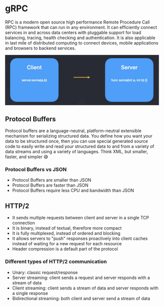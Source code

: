 # gRPC

RPC is a modern open source high performance Remote Procedure Call (RPC) framework that can run in any environment. It can efficiently connect services in and across data centers with pluggable support for load balancing, tracing, health checking and authentication. It is also applicable in last mile of distributed computing to connect devices, mobile applications and browsers to backend services.

![RPC diagram](./docs/images/rpc.png)

## Protocol Buffers

Protocol buffers are a language-neutral, platform-neutral extensible mechanism for serializing structured data. You define how you want your data to be structured once, then you can use special generated source code to easily write and read your structured data to and from a variety of data streams and using a variety of languages. Think XML, but smaller, faster, and simpler 😅

### Protocol Buffers vs JSON

- Protocol Buffers are smaller than JSON
- Protocol Buffers are faster than JSON
- Protocol Buffers require less CPU and bandwidth than JSON

## HTTP/2

- It sends multiple requests between client and server in a single TCP connection
- It is binary, instead of textual, therefore more compact
- It is fully multiplexed, instead of ordered and blocking
- It allows servers to "push" responses proactively into client caches instead of waiting for a new request for each resource
- Header compression is a default part of the protocol

### Different types of HTTP/2 communication

- Unary: classic request/response
- Server streaming: client sends a request and server responds with a stream of data
- Client streaming: client sends a stream of data and server responds with a single response
- Bidirectional streaming: both client and server send a stream of data